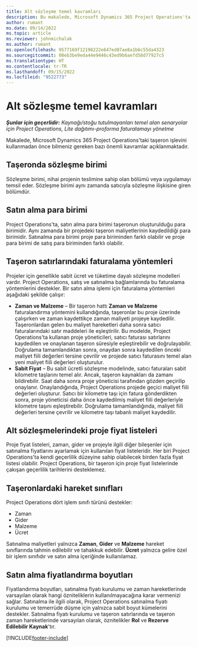 ```yaml
---
title: Alt sözleşme temel kavramları
description: Bu makalede, Microsoft Dynamics 365 Project Operations'ta taşerona uygulanacak bazı önemli kavramlar açıklanmaktadır.
author: rumant
ms.date: 09/14/2022
ms.topic: article
ms.reviewer: johnmichalak
ms.author: rumant
ms.openlocfilehash: 9577169f12198222e647ed07ae8a1b6c55da4323
ms.sourcegitcommit: 08eb3be9eda44e9446c43ed9b6aefd58d77927c5
ms.translationtype: HT
ms.contentlocale: tr-TR
ms.lasthandoff: 09/15/2022
ms.locfileid: "9522773"
---
```

# <a name="key-concepts-in-subcontracting"></a>Alt sözleşme temel kavramları


_**Şunlar için geçerlidir:** Kaynağı/stoğu tutulmayanları temel alan senaryolar için Project Operations, Lite dağıtımı-proforma faturalamayı yönetme_

Makalede, Microsoft Dynamics 365 Project Operations'taki taşeron işlevini kullanmadan önce bilmeniz gereken bazı önemli kavramlar açıklanmaktadır.

## <a name="contracting-unit-on-the-subcontract"></a>Taşeronda sözleşme birimi

Sözleşme birimi, nihai projenin teslimine sahip olan bölümü veya uygulamayı temsil eder. Sözleşme birimi aynı zamanda satıcıyla sözleşme ilişkisine giren bölümdür.

## <a name="purchase-currency"></a>Satın alma para birimi

Project Operations'ta, satın alma para birimi taşeronun oluşturulduğu para birimidir. Aynı zamanda bir projedeki taşeron maliyetlerinin kaydedildiği para birimidir. Satınalma para birimi proje para biriminden farklı olabilir ve proje para birimi de satış para biriminden farklı olabilir.

## <a name="billing-methods-on-subcontract-lines"></a>Taşeron satırlarındaki faturalama yöntemleri

Projeler için genellikle sabit ücret ve tüketime dayalı sözleşme modelleri vardır. Project Operations, satış ve satınalma bağlamlarında bu faturalama yöntemlerini destekler. Bir satın alma işlemi için faturalama yöntemleri aşağıdaki şekilde çalışır:

- **Zaman ve Malzeme** – Bir taşeron hattı **Zaman ve Malzeme** faturalandırma yöntemini kullandığında, taşeronlar bu proje üzerinde çalışırken ve zaman kaydettikçe zaman maliyeti projeye kaydedilir. Taşeronlardan gelen bu maliyet hareketleri daha sonra satıcı faturalarındaki satır maddeleri ile eşleştirilir. Bu modelde, Project Operations'ta kullanan proje yöneticileri, satıcı faturası satırlarını kaydedilen ve onaylanan taşeron süresiyle eşleştirebilir ve doğrulayabilir. Doğrulama tamamlandıktan sonra, onaydan sonra kaydedilen önceki maliyet fiili değerleri tersine çevrilir ve projede satıcı faturasını temel alan yeni maliyet fiili değerleri oluşturulur.
- **Sabit Fiyat** – Bu sabit ücretli sözleşme modelinde, satıcı faturaları sabit kilometre taşlarını temel alır. Ancak, taşeron kaynakları da zamanı bildirebilir. Saat daha sonra proje yöneticisi tarafından gözden geçirilip onaylanır. Onaylandığında, Project Operations projede geçici maliyet fiili değerleri oluşturur. Satıcı bir kilometre taşı için fatura gönderdikten sonra, proje yöneticisi daha önce kaydedilmiş maliyet fiili değerleriyle kilometre taşını eşleştirebilir. Doğrulama tamamlandığında, maliyet fiili değerleri tersine çevrilir ve kilometre taşı tabanlı maliyet kaydedilir.

## <a name="project-price-lists-on-subcontracts"></a>Alt sözleşmelerindeki proje fiyat listeleri

Proje fiyat listeleri, zaman, gider ve projeyle ilgili diğer bileşenler için satınalma fiyatlarını ayarlamak için kullanılan fiyat listeleridir. Her biri Project Operations'ta kendi geçerlilik düzeyine sahip olabilecek birden fazla fiyat listesi olabilir. Project Operations, bir taşeron için proje fiyat listelerinde çakışan geçerlilik tarihlerini desteklemez.

## <a name="transaction-classes-on-subcontracts"></a>Taşeronlardaki hareket sınıfları

Project Operations dört işlem sınıfı türünü destekler:

- Zaman
- Gider
- Malzeme
- Ücret

Satınalma maliyetleri yalnızca **Zaman**, **Gider** ve **Malzeme** hareket sınıflarında tahmin edilebilir ve tahakkuk edebilir. **Ücret** yalnızca gelire özel bir işlem sınıfıdır ve satın alma içeriğinde kullanılamaz.

## <a name="purchase-pricing-dimensions"></a>Satın alma fiyatlandırma boyutları

Fiyatlandırma boyutları, satınalma fiyatı kurulumu ve zaman hareketlerinde varsayılan olarak hangi özniteliklerin kullanılmayacağına karar vermenizi sağlar. Satınalma ile ilgili olarak, Project Operations satınalma fiyatı kurulumu ve temerrüde düşme için yalnızca sabit boyut kümelerini destekler. Satınalma fiyatı kurulumu ve taşeron satırlarında ve taşeron zaman hareketlerinde varsayılan olarak, öznitelikler **Rol** ve **Rezerve Edilebilir Kaynak**'tır.

[!INCLUDE[footer-include](../../includes/footer-banner.md)]
